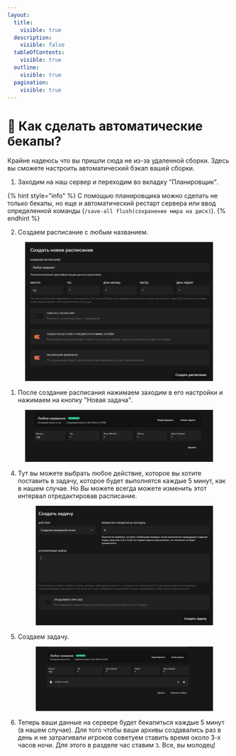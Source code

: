 ```yaml
---
layout:
  title:
    visible: true
  description:
    visible: false
  tableOfContents:
    visible: true
  outline:
    visible: true
  pagination:
    visible: true
---
```


# 🤔 Как сделать автоматические бекапы?

Крайне надеюсь что вы пришли сюда не из-за удаленной сборки. Здесь вы сможете настроить автоматический бэкап вашей сборки.



1. Заходим на наш сервер и переходим во вкладку "Планировщик".&#x20;

{% hint style="info" %}
С помощью планировщика можно сделать не только бекапы, но еще и автоматический рестарт сервера или ввод определенной команды (`/save-all flush(сохранение мира на диск)`).
{% endhint %}

2. Создаем расписание с любым названием.&#x20;

<figure><img src="../../.gitbook/assets/image (2).png" alt=""><figcaption></figcaption></figure>

1. После создание расписания нажимаем заходим в его настройки и нажимаем на кнопку "Новая задача".

<figure><img src="../../.gitbook/assets/image (3).png" alt=""><figcaption></figcaption></figure>

4.  Тут вы можете выбрать любое действие, которое вы хотите поставить в задачу, которое будет выполнятся каждые 5 минут, как в нашем случае. Но Вы можете всегда можете изменить этот интервал отредактировав расписание.

    <figure><img src="../../.gitbook/assets/image (4).png" alt=""><figcaption></figcaption></figure>
5.  Создаем задачу.

    <figure><img src="../../.gitbook/assets/image (5).png" alt=""><figcaption></figcaption></figure>
6. Теперь ваши данные на сервере будет бекапиться каждые 5 минут (в нашем случае). Для того чтобы ваши архивы создавались раз в день и не затрагивали игроков советуем ставить время около 3-х часов ночи. Для этого в разделе час ставим `3`. Все, вы молодец!
